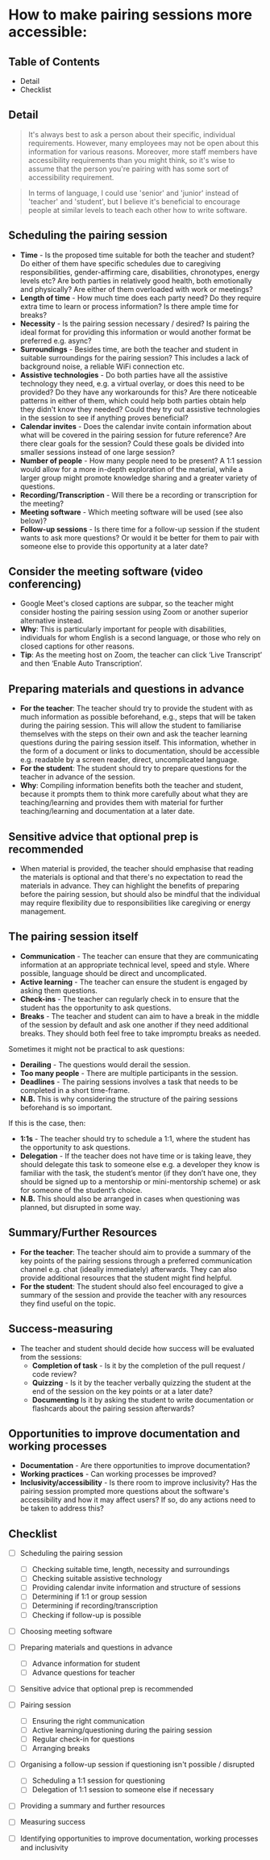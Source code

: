 # How to make pairing sessions more accessible:

## Table of Contents
* Detail
* Checklist

## Detail

>It's always best to ask a person about their specific, individual requirements. However, many employees may not be open about this information for various reasons. Moreover, more staff members have accessibility requirements than you might think, so it's wise to assume that the person you're pairing with has some sort of accessibility requirement.

>In terms of language, I could use 'senior' and 'junior' instead of 'teacher' and 'student', but I believe it's beneficial to encourage people at similar levels to teach each other how to write software.

## Scheduling the pairing session
* **Time** - Is the proposed time suitable for both the teacher and student? Do either of them have specific schedules due to caregiving responsibilities, gender-affirming care, disabilities, chronotypes, energy levels etc? Are both parties in relatively good health, both emotionally and physically? Are either of them overloaded with work or meetings?
* **Length of time** - How much time does each party need? Do they require extra time to learn or process information? Is there ample time for breaks?
* **Necessity** - Is the pairing session necessary / desired? Is pairing the ideal format for providing this information or would another format be preferred e.g. async?
* **Surroundings** - Besides time, are both the teacher and student in suitable surroundings for the pairing session? This includes a lack of background noise, a reliable WiFi connection etc.
* **Assistive technologies** - Do both parties have all the assistive technology they need, e.g. a virtual overlay, or does this need to be provided? Do they have any workarounds for this? Are there noticeable patterns in either of them, which could help both parties obtain help they didn't know they needed? Could they try out assistive technologies in the session to see if anything proves beneficial?
* **Calendar invites** - Does the calendar invite contain information about what will be covered in the pairing session for future reference? Are there clear goals for the session? Could these goals be divided into smaller sessions instead of one large session?
* **Number of people** - How many people need to be present? A 1:1 session would allow for a more in-depth exploration of the material, while a larger group might promote knowledge sharing and a greater variety of questions.
* **Recording/Transcription** - Will there be a recording or transcription for the meeting?
* **Meeting software** - Which meeting software will be used (see also below)?
* **Follow-up sessions** - Is there time for a follow-up session if the student wants to ask more questions? Or would it be better for them to pair with someone else to provide this opportunity at a later date?

## Consider the meeting software (video conferencing) 
* Google Meet's closed captions are subpar, so the teacher might consider hosting the pairing session using Zoom or another superior alternative instead. 
* **Why**: This is particularly important for people with disabilities, individuals for whom English is a second language, or those who rely on closed captions for other reasons.
* **Tip**: As the meeting host on Zoom, the teacher can click ‘Live Transcript’ and then ‘Enable Auto Transcription’.

## Preparing materials and questions in advance
* **For the teacher**: The teacher should try to provide the student with as much information as possible beforehand, e.g., steps that will be taken during the pairing session. This will allow the student to familiarise themselves with the steps on their own and ask the teacher learning questions during the pairing session itself. This information, whether in the form of a document or links to documentation, should be accessible e.g. readable by a screen reader, direct, uncomplicated language.
* **For the student**: The student should try to prepare questions for the teacher in advance of the session.
* **Why**: Compiling information benefits both the teacher and student, because it prompts them to think more carefully about what they are teaching/learning and provides them with material for further teaching/learning and documentation at a later date.

## Sensitive advice that optional prep is recommended
* When material is provided, the teacher should emphasise that reading the materials is optional and that there's no expectation to read the materials in advance. They can highlight the benefits of preparing before the pairing session, but should also be mindful that the individual may require flexibility due to responsibilities like caregiving or energy management.

## The pairing session itself
* **Communication** - The teacher can ensure that they are communicating information at an appropriate technical level, speed and style. Where possible, language should be direct and uncomplicated.
* **Active learning** - The teacher can ensure the student is engaged by asking them questions.
* **Check-ins** - The teacher can regularly check in to ensure that the student has the opportunity to ask questions.
* **Breaks** - The teacher and student can aim to have a break in the middle of the session by default and ask one another if they need additional breaks. They should both feel free to take impromptu breaks as needed.

Sometimes it might not be practical to ask questions:
* **Derailing** - The questions would derail the session.
* **Too many people** - There are multiple participants in the session.
* **Deadlines** - The pairing sessions involves a task that needs to be completed in a short time-frame.
* **N.B.** This is why considering the structure of the pairing sessions beforehand is so important.

If this is the case, then:
* **1:1s** - The teacher should try to schedule a 1:1, where the student has the opportunity to ask questions.
* **Delegation** - If the teacher does not have time or is taking leave, they should delegate this task to someone else e.g. a developer they know is familiar with the task, the student’s mentor (if they don’t have one, they should be signed up to a mentorship or mini-mentorship scheme) or ask for someone of the student’s choice.
* **N.B.** This should also be arranged in cases when questioning was planned, but disrupted in some way.

## Summary/Further Resources
* **For the teacher**: The teacher should aim to provide a summary of the key points of the pairing sessions through a preferred communication channel e.g. chat (ideally immediately) afterwards. They can also provide additional resources that the student might find helpful. 
* **For the student**: The student should also feel encouraged to give a summary of the session and provide the teacher with any resources they find useful on the topic.

## Success-measuring
* The teacher and student should decide how success will be evaluated from the sessions:
    * **Completion of task** - Is it by the completion of the pull request / code review?
    * **Quizzing** - Is it by the teacher verbally quizzing the student at the end of the session on the key points or at a later date?
    * **Documenting** Is it by asking the student to write documentation or flashcards about the pairing session afterwards?

## Opportunities to improve documentation and working processes
* **Documentation** - Are there opportunities to improve documentation?
* **Working practices** - Can working processes be improved?
* **Inclusivity/accessibility** - Is there room to improve inclusivity? Has the pairing session prompted more questions about the software's accessibility and how it may affect users? If so, do any actions need to be taken to address this?

## Checklist
- [ ] Scheduling the pairing session
	- [ ] Checking suitable time, length, necessity and surroundings 
	- [ ] Checking suitable assistive technology
	- [ ] Providing calendar invite information and structure of sessions
	- [ ] Determining if 1:1 or group session
	- [ ] Determining if recording/transcription
	- [ ] Checking if follow-up is possible
- [ ] Choosing meeting software
- [ ] Preparing materials and questions in advance
	- [ ] Advance information for student
	- [ ] Advance questions for teacher
- [ ] Sensitive advice that optional prep is recommended
- [ ] Pairing session
	- [ ] Ensuring the right communication
	- [ ] Active learning/questioning during the pairing session
	- [ ] Regular check-in for questions
	- [ ] Arranging breaks
- [ ] Organising a follow-up session if questioning isn't possible / disrupted
	- [ ] Scheduling a 1:1 session for questioning
	- [ ] Delegation of 1:1 session to someone else if necessary
- [ ] Providing a summary and further resources
- [ ] Measuring success
- [ ] Identifying opportunities to improve documentation, working processes and inclusivity

	
	




